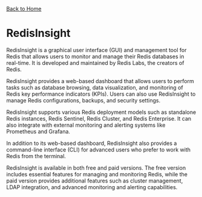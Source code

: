 [Back to Home](../README.md)
# RedisInsight
RedisInsight is a graphical user interface (GUI) 
and management tool for Redis that allows users 
to monitor and manage their Redis databases in real-time.
It is developed and maintained by Redis Labs, 
the creators of Redis.

RedisInsight provides a web-based dashboard that allows 
users to perform tasks such as database browsing, 
data visualization, and monitoring of Redis key 
performance indicators (KPIs). Users can also use RedisInsight 
to manage Redis configurations, backups, and security settings.

RedisInsight supports various Redis deployment models such 
as standalone Redis instances, Redis Sentinel, Redis Cluster,
and Redis Enterprise. It can also integrate with external 
monitoring and alerting systems like Prometheus and Grafana.

In addition to its web-based dashboard, RedisInsight also 
provides a command-line interface (CLI) for advanced users 
who prefer to work with Redis from the terminal.

RedisInsight is available in both free and paid versions. 
The free version includes essential features for managing
and monitoring Redis, while the paid version provides 
additional features such as cluster management, LDAP integration, 
and advanced monitoring and alerting capabilities.
